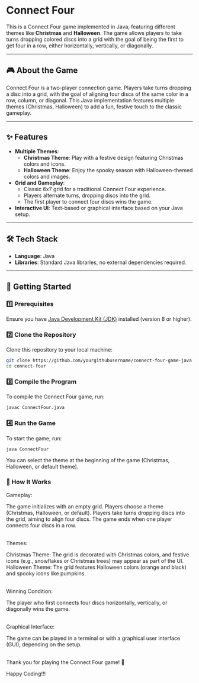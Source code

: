 # Connect Four

This is a Connect Four game implemented in Java, featuring different themes like **Christmas** and **Halloween**. The game allows players to take turns dropping colored discs into a grid with the goal of being the first to get four in a row, either horizontally, vertically, or diagonally.

---

## 🎮 About the Game  

Connect Four is a two-player connection game. Players take turns dropping a disc into a grid, with the goal of aligning four discs of the same color in a row, column, or diagonal. This Java implementation features multiple themes (Christmas, Halloween) to add a fun, festive touch to the classic gameplay.

---

## ✨ Features  
- **Multiple Themes**:  
  - **Christmas Theme**: Play with a festive design featuring Christmas colors and icons.  
  - **Halloween Theme**: Enjoy the spooky season with Halloween-themed colors and images.  
- **Grid and Gameplay**:  
  - Classic 6x7 grid for a traditional Connect Four experience.  
  - Players alternate turns, dropping discs into the grid.  
  - The first player to connect four discs wins the game.  
- **Interactive UI**: Text-based or graphical interface based on your Java setup.  

---

## 🛠️ Tech Stack  
- **Language**: Java  
- **Libraries**: Standard Java libraries, no external dependencies required.  

---

## 🚀 Getting Started  

### 1️⃣ Prerequisites  
Ensure you have [Java Development Kit (JDK)](https://www.oracle.com/java/technologies/javase-jdk11-downloads.html) installed (version 8 or higher).

### 2️⃣ Clone the Repository  
Clone this repository to your local machine:  
```bash
git clone https://github.com/yourgithubusername/connect-four-game-java.git
cd connect-four
```

### 3️⃣ Compile the Program
To compile the Connect Four game, run:
```bash
javac ConnectFour.java
```

### 4️⃣ Run the Game
To start the game, run:
```bash
java ConnectFour
```
You can select the theme at the beginning of the game (Christmas, Halloween, or default theme).

### 📖 How It Works
Gameplay:

The game initializes with an empty grid.
Players choose a theme (Christmas, Halloween, or default).
Players take turns dropping discs into the grid, aiming to align four discs.
The game ends when one player connects four discs in a row.<br><br>

Themes:

Christmas Theme: The grid is decorated with Christmas colors, and festive icons (e.g., snowflakes or Christmas trees) may appear as part of the UI.
Halloween Theme: The grid features Halloween colors (orange and black) and spooky icons like pumpkins.<br><br>

Winning Condition:

The player who first connects four discs horizontally, vertically, or diagonally wins the game.<br><br>

Graphical Interface:

The game can be played in a terminal or with a graphical user interface (GUI), depending on the setup.<br><br>

Thank you for playing the Connect Four game! 🎉

Happy Coding!!!
